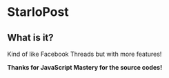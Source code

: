 # StarloPost

## What is it?

Kind of like Facebook Threads but with more features!

**Thanks for JavaScript Mastery for the source codes!**
